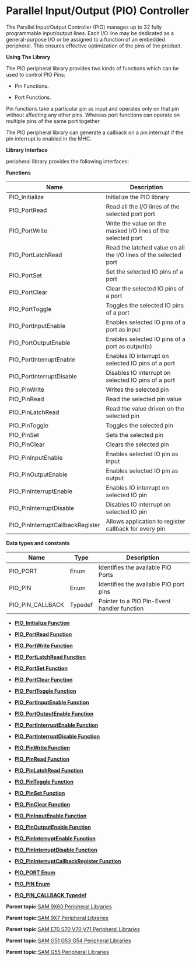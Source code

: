 # Parallel Input/Output \(PIO\) Controller

The Parallel Input/Output Controller \(PIO\) manages up to 32 fully programmable input/output lines. Each I/O line may be dedicated as a general-purpose I/O or be assigned to a function of an embedded peripheral. This ensures effective optimization of the pins of the product.

**Using The Library**

The PIO peripheral library provides two kinds of functions which can be used to control PIO Pins:

-   Pin Functions.

-   Port Functions.


Pin functions take a particular pin as input and operates only on that pin without affecting any other pins. Whereas port functions can operate on multiple pins of the same port together.

The PIO peripheral library can generate a callback on a pin interrupt if the pin interrupt is enabled in the MHC.

**Library Interface**

peripheral library provides the following interfaces:

**Functions**

|Name|Description|
|----|-----------|
|PIO\_Initialize|Initialize the PIO library|
|PIO\_PortRead|Read all the I/O lines of the selected port port|
|PIO\_PortWrite|Write the value on the masked I/O lines of the selected port|
|PIO\_PortLatchRead|Read the latched value on all the I/O lines of the selected port|
|PIO\_PortSet|Set the selected IO pins of a port|
|PIO\_PortClear|Clear the selected IO pins of a port|
|PIO\_PortToggle|Toggles the selected IO pins of a port|
|PIO\_PortInputEnable|Enables selected IO pins of a port as input|
|PIO\_PortOutputEnable|Enables selected IO pins of a port as output\(s\)|
|PIO\_PortInterruptEnable|Enables IO interrupt on selected IO pins of a port|
|PIO\_PortInterruptDisable|Disables IO interrupt on selected IO pins of a port|
|PIO\_PinWrite|Writes the selected pin|
|PIO\_PinRead|Read the selected pin value|
|PIO\_PinLatchRead|Read the value driven on the selected pin|
|PIO\_PinToggle|Toggles the selected pin|
|PIO\_PinSet|Sets the selected pin|
|PIO\_PinClear|Clears the selected pin|
|PIO\_PinInputEnable|Enables selected IO pin as input|
|PIO\_PinOutputEnable|Enables selected IO pin as output|
|PIO\_PinInterruptEnable|Enables IO interrupt on selected IO pin|
|PIO\_PinInterruptDisable|Disables IO interrupt on selected IO pin|
|PIO\_PinInterruptCallbackRegister|Allows application to register callback for every pin|

**Data types and constants**

|Name|Type|Description|
|----|----|-----------|
|PIO\_PORT|Enum|Identifies the available PIO Ports|
|PIO\_PIN|Enum|Identifies the available PIO port pins|
|PIO\_PIN\_CALLBACK|Typedef|Pointer to a PIO Pin-Event handler function|

-   **[PIO\_Initialize Function](GUID-5FF580E5-6860-4AE4-9B81-0BBCDF866E12.md)**  

-   **[PIO\_PortRead Function](GUID-FCF3A151-B2DB-4550-B355-4ACFD81A890E.md)**  

-   **[PIO\_PortWrite Function](GUID-E84E0DD9-C7AB-43CA-85CA-68983CB1D3BA.md)**  

-   **[PIO\_PortLatchRead Function](GUID-5BFEC1AC-8CE6-497C-8473-2DB95E26D936.md)**  

-   **[PIO\_PortSet Function](GUID-D93019E5-4871-499A-9BA4-A5E89B2C5561.md)**  

-   **[PIO\_PortClear Function](GUID-E24CED70-97CF-4C75-8F63-0098FCFFD4B4.md)**  

-   **[PIO\_PortToggle Function](GUID-1BF8C39E-3F92-45AE-A251-4D6D27E81F19.md)**  

-   **[PIO\_PortInputEnable Function](GUID-F9190E62-1422-4F2F-8FD0-DAC9FAD58E66.md)**  

-   **[PIO\_PortOutputEnable Function](GUID-79CE7C55-217F-4BFB-A227-F6957CE40C2C.md)**  

-   **[PIO\_PortInterruptEnable Function](GUID-C67410A6-6E87-41EA-8740-152C7D2DB4BA.md)**  

-   **[PIO\_PortInterruptDisable Function](GUID-7BDC88E7-0D20-4D45-B12A-3185A63EF16F.md)**  

-   **[PIO\_PinWrite Function](GUID-4FAB99F5-8DA6-4636-845E-88680C3B71F8.md)**  

-   **[PIO\_PinRead Function](GUID-F73E4D40-95D9-43C2-B888-2001E7DA5E50.md)**  

-   **[PIO\_PinLatchRead Function](GUID-8A316A79-B58E-432D-B047-480F4054D373.md)**  

-   **[PIO\_PinToggle Function](GUID-CF11F7F3-AD39-48B8-9113-CEF3FB16A74D.md)**  

-   **[PIO\_PinSet Function](GUID-C1CCDC2F-18B0-42CD-8BBE-B5145B849B0E.md)**  

-   **[PIO\_PinClear Function](GUID-270B754B-5885-4F98-B402-5C4CAFA4CF8C.md)**  

-   **[PIO\_PinInputEnable Function](GUID-BDA505F6-E0B1-4A72-997B-DDB30DC35E31.md)**  

-   **[PIO\_PinOutputEnable Function](GUID-2B4F5398-9BEA-4D0C-859E-46683DEC3B95.md)**  

-   **[PIO\_PinInterruptEnable Function](GUID-A023DEF8-3B24-4986-8D6F-892BEB41DEA5.md)**  

-   **[PIO\_PinInterruptDisable Function](GUID-19189273-2547-4A13-8F82-43BF1371BF31.md)**  

-   **[PIO\_PinInterruptCallbackRegister Function](GUID-B2ABCFD5-F552-4FF3-B17F-28E62DD7E37F.md)**  

-   **[PIO\_PORT Enum](GUID-3F855703-D0A4-4074-9FDE-C831117093F4.md)**  

-   **[PIO\_PIN Enum](GUID-B3005822-6973-4AAD-81F3-34F7B372D394.md)**  

-   **[PIO\_PIN\_CALLBACK Typedef](GUID-3FC0ADD2-DE8A-47D5-945D-02460E6F0919.md)**  


**Parent topic:**[SAM 9X60 Peripheral Libraries](GUID-CCAAC7F0-6BA8-4630-91AE-69718D188CBF.md)

**Parent topic:**[SAM 9X7 Peripheral Libraries](GUID-FB6741AA-355E-483F-9727-37728953D583.md)

**Parent topic:**[SAM E70 S70 V70 V71 Peripheral Libraries](GUID-6E45C146-6F6D-452A-A2E2-228C3CC905D7.md)

**Parent topic:**[SAM G51 G53 G54 Peripheral Libraries](GUID-E97B8116-033B-411A-925B-E8E6252A1E15.md)

**Parent topic:**[SAM G55 Peripheral Libraries](GUID-E3F1DCC4-CB31-4302-A60B-D2833C5CAD18.md)

